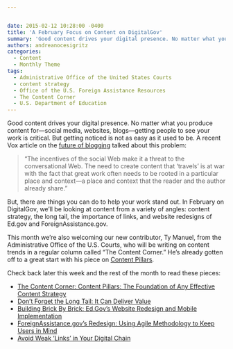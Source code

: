 ```yaml
---


date: 2015-02-12 10:28:00 -0400
title: 'A February Focus on Content on DigitalGov'
summary: 'Good content drives your digital presence. No matter what you produce content for&mdash;social media, websites, blogs&mdash;getting people to see your work is critical. But getting noticed is not as easy as it used to be. A recent Vox article on the future of blogging talked about this problem\: &ldquo;The incentives of the social Web make'
authors: andreanocesigritz
categories:
  - Content
  - Monthly Theme
tags:
  - Administrative Office of the United States Courts
  - content strategy
  - Office of the U.S. Foreign Assistance Resources
  - The Content Corner
  - U.S. Department of Education
---
```


Good content drives your digital presence. No matter what you produce content for—social media, websites, blogs—getting people to see your work is critical. But getting noticed is not as easy as it used to be. A recent Vox article on the [future of blogging](http://www.vox.com/2015/1/30/7948091/andrew-sullivan-leaving-blogging) talked about this problem:

> “The incentives of the social Web make it a threat to the conversational Web. The need to create content that ‘travels’ is at war with the fact that great work often needs to be rooted in a particular place and context—a place and context that the reader and the author already share.”

But, there are things you can do to help your work stand out. In February on DigitalGov, we’ll be looking at content from a variety of angles: content strategy, the long tail, the importance of links, and website redesigns of Ed.gov and ForeignAssistance.gov.

This month we’re also welcoming our new contributor, Ty Manuel, from the Administrative Office of the U.S. Courts, who will be writing on content trends in a regular column called “The Content Corner.” He’s already gotten off to a great start with his piece on [Content Pillars](https://www.WHATEVER/2015/02/09/the-content-corner-content-pillars-the-foundation-of-any-effective-content-strategy/ "The Content Corner: Content Pillars: The Foundation of Any Effective Content Strategy").

Check back later this week and the rest of the month to read these pieces:

  * [The Content Corner: Content Pillars: The Foundation of Any Effective Content Strategy](https://www.WHATEVER/2015/02/09/the-content-corner-content-pillars-the-foundation-of-any-effective-content-strategy/ "The Content Corner: Content Pillars: The Foundation of Any Effective Content Strategy")
  * [Don’t Forget the Long Tail: It Can Deliver Value](https://www.WHATEVER/2015/02/13/dont-forget-the-long-tail-it-can-deliver-value/ "Don’t Forget the Long Tail: It Can Deliver Value")
  * [Building Brick By Brick: Ed.Gov’s Website Redesign and Mobile Implementation](https://www.WHATEVER/2015/02/12/building-brick-by-brick-ed-govs-website-redesign-and-mobile-implementation/ "Building Brick by Brick: Ed.gov’s Website Redesign and Mobile Implementation")
  * [ForeignAssistance.gov’s Redesign: Using Agile Methodology to Keep Users in Mind](https://www.WHATEVER/2015/02/27/foreignassistance-govs-redesign-using-agile-methodology-to-keep-users-in-mind/)
  * [Avoid Weak ‘Links’ in Your Digital Chain](https://www.WHATEVER/2015/02/25/avoid-weak-links-in-your-digital-chain/)